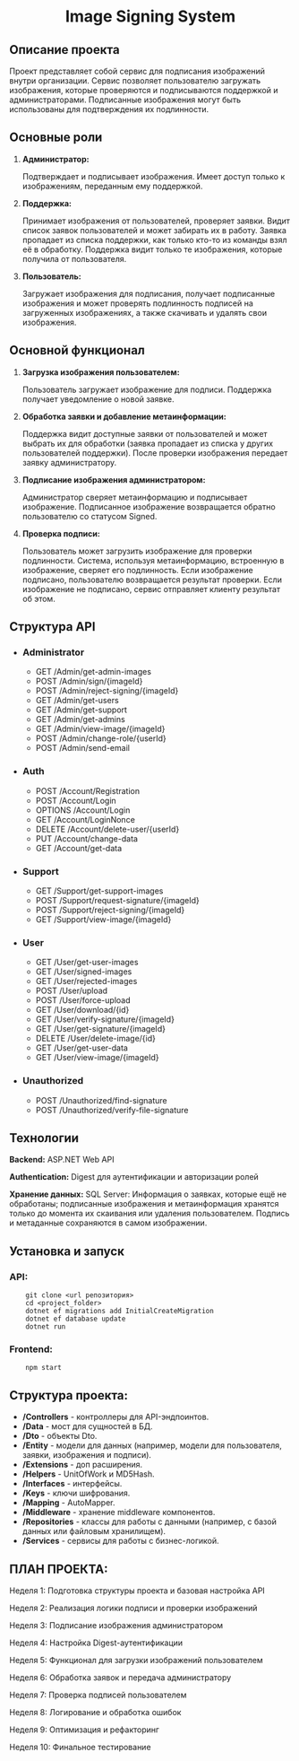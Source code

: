 <h1 align='center'>Image Signing System</h1>

<h2>Описание проекта</h2>

<p>Проект представляет собой сервис для подписания изображений внутри организации. Сервис позволяет пользователю загружать изображения, которые проверяются и подписываются поддержкой и администраторами. Подписанные изображения могут быть использованы для подтверждения их подлинности.</p>

<h2>Основные роли</h2>
<ol>
  <li>
    <strong>Администратор:</strong>
    <p>Подтверждает и подписывает изображения. Имеет доступ только к изображениям, переданным ему поддержкой.</p>
  </li>
  <li>
    <strong>Поддержка:</strong>
    <p>Принимает изображения от пользователей, проверяет заявки. Видит список заявок пользователей и может забирать их в работу. Заявка пропадает из списка поддержки, как только кто-то из команды взял её в обработку. Поддержка видит только те изображения, которые получила от пользователя.</p>
  </li>
  <li>
    <strong>Пользователь:</strong>
    <p>Загружает изображения для подписания, получает подписанные изображения и может проверять подлинность подписей на загруженных изображениях, а также скачивать и удалять свои изображения.</p>
  </li>
</ol>

<h2>Основной функционал</h2>
<ol>
  <li>
    <strong>Загрузка изображения пользователем:</strong>
    <p>Пользователь загружает изображение для подписи. Поддержка получает уведомление о новой заявке.</p>
  </li>
  <li>
    <strong>Обработка заявки и добавление метаинформации:</strong>
    <p>Поддержка видит доступные заявки от пользователей и может выбрать их для обработки (заявка пропадает из списка у других пользователей поддержки). После проверки изображения передает заявку администратору.</p>
  </li>
  <li>
    <strong>Подписание изображения администратором:</strong>
    <p>Администратор сверяет метаинформацию и подписывает изображение. Подписанное изображение возвращается обратно пользователю со статусом Signed.</p>
  </li>
  <li>
    <strong>Проверка подписи:</strong>
    <p>Пользователь может загрузить изображение для проверки подлинности. Система, используя метаинформацию, встроенную в изображение, сверяет его подлинность. Если изображение подписано, пользователю возвращается результат проверки. Если изображение не подписано, сервис отправляет клиенту результат об этом.</p>
  </li>
</ol>

<h2>Структура API</h2>

<ul>
  <li>
    <h3>Administrator</h3>
    <ul>
      <li>GET /Admin/get-admin-images</li>
      <li>POST /Admin/sign/{imageId}</li>
      <li>POST /Admin/reject-signing/{imageId}</li>
      <li>GET /Admin/get-users</li>
      <li>GET /Admin/get-support</li>
      <li>GET /Admin/get-admins</li>
      <li>GET /Admin/view-image/{imageId}</li>
      <li>POST /Admin/change-role/{userId}</li>
      <li>POST /Admin/send-email</li>
    </ul>
  </li>
  
  <li>
    <h3>Auth</h3>
    <ul>
      <li>POST /Account/Registration</li>
      <li>POST /Account/Login</li>
      <li>OPTIONS /Account/Login</li>
      <li>GET /Account/LoginNonce</li>
      <li>DELETE /Account/delete-user/{userId}</li>
      <li>PUT /Account/change-data</li>
      <li>GET /Account/get-data</li>
    </ul>
  </li>
  
  <li>
    <h3>Support</h3>
    <ul>
      <li>GET /Support/get-support-images</li>
      <li>POST /Support/request-signature/{imageId}</li>
      <li>POST /Support/reject-signing/{imageId}</li>
      <li>GET /Support/view-image/{imageId}</li>
    </ul>
  </li>
  
  <li>
    <h3>User</h3>
    <ul>
      <li>GET /User/get-user-images</li>
      <li>GET /User/signed-images</li>
      <li>GET /User/rejected-images</li>
      <li>POST /User/upload</li>
      <li>POST /User/force-upload</li>
      <li>GET /User/download/{id}</li>
      <li>GET /User/verify-signature/{imageId}</li>
      <li>GET /User/get-signature/{imageId}</li>
      <li>DELETE /User/delete-image/{id}</li>
      <li>GET /User/get-user-data</li>
      <li>GET /User/view-image/{imageId}</li>
    </ul>
  </li>

  <li>
    <h3>Unauthorized</h3>
    <ul>
      <li>POST /Unauthorized/find-signature</li>
      <li>POST /Unauthorized/verify-file-signature</li>
    </ul>
  </li>
</ul>



<h2>Технологии</h2>

<b>Backend:</b> ASP.NET Web API

<b>Authentication:</b> Digest для аутентификации и авторизации ролей

<b>Хранение данных:</b> SQL Server: Информация о заявках, которые ещё не обработаны; подписанные изображения и метаинформация хранятся только до момента их скаивания или удаления пользователем. Подпись и метаданные сохраняются в самом изображении.

<h2>Установка и запуск</h2>
<h3>API:</h3>

        git clone <url репозитория>
        cd <project_folder>
        dotnet ef migrations add InitialCreateMigration
        dotnet ef database update
        dotnet run
        
<h3>Frontend:</h3>

        npm start

<h2>Структура проекта:</h2>

<ul>
  <li>
    <strong>/Controllers</strong> - контроллеры для API-эндпоинтов.
  </li>
  <li>
    <strong>/Data</strong> - мост для сущностей в БД.
  </li>
  <li>
    <strong>/Dto</strong> - объекты Dto.
  </li>
  <li>
    <strong>/Entity</strong> - модели для данных (например, модели для пользователя, заявки, изображения и подписи).
  </li>
  <li>
    <strong>/Extensions</strong> - доп расширения.
  </li>
  <li>
    <strong>/Helpers</strong> - UnitOfWork и MD5Hash.
  </li>
  <li>
    <strong>/Interfaces</strong> - интерфейсы.
  </li>
  <li>
    <strong>/Keys</strong> - ключи шифрования.
  </li>
  <li>
    <strong>/Mapping</strong> - AutoMapper.
  </li>
  <li>
    <strong>/Middleware</strong> - хранение middleware компонентов.
  </li>
  <li>
    <strong>/Repositories</strong> - классы для работы с данными (например, с базой данных или файловым хранилищем).
  </li>
  <li>
    <strong>/Services</strong> - сервисы для работы с бизнес-логикой.
  </li>
</ul>

<h2>ПЛАН ПРОЕКТА:</h2>

Неделя 1: Подготовка структуры проекта и базовая настройка API

Неделя 2: Реализация логики подписи и проверки изображений

Неделя 3: Подписание изображения администратором

Неделя 4: Настройка Digest-аутентификации

Неделя 5: Функционал для загрузки изображений пользователем

Неделя 6: Обработка заявок и передача администратору

Неделя 7: Проверка подписей пользователем

Неделя 8: Логирование и обработка ошибок

Неделя 9: Оптимизация и рефакторинг

Неделя 10: Финальное тестирование
